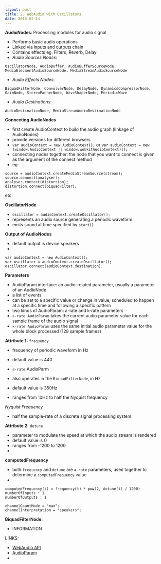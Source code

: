 ```yaml
---
layout: post
title: 2. WebAudio with Oscillators
date: 2015-05-14
---
```

**AudioNodes**: Processing modules for audio signal

- Performs basic audio operations
- Linked via inputs and outputs chain
- Contains effects eg. Filters, Reverb, Delay
- *Audio Sources Nodes*:
```
OscillatorNode, AudioBuffer, AudioBufferSourceNode, MediaElecmentAudioSourceNode, MediaStreamAudioSourceNode
```
- *Audio Effects Nodes*:
```
BiquadFilterNode, ConvolverNode, DelayNode, DynamicsCompressorNode, GainNode, StereoPannerNode, WaveShaperNode, PeriodicWave
```
- *Audio Destinations*:
```
AudioDestinationNode, MediaStreamAudioDestinationNode
```

**Connecting AudioNodes**

- first create AudioContext to build the audio graph (linkage of AudioNodes)
- provide versions for different browsers 
- `var audioContext = new AudioContext();` or `var audioContext = new (window.AudioContext || window.webkitAudioContext)();`
- connecting nodes together: the node that you want to connect is given as the argument of the connect method
- eg:
```
source = audioContext.createMediaStreamSource(stream);
source.connect(analyser);
analyser.connect(distortion);
distortion.connect(biquadFilter);
```
etc.

**OscillatorNode**

- `oscillator = audioContext.createOscillator();`
- represents an audio source generating a periodic waveform
- emits sound at time specified by `start()`


**Output of AudioNodes**

- default output is device speakers
- 
```
var audioContext = new AudioContext();
var oscillator = audioContext.createOscillator();
oscillator.connect(audioContext.destination);
```

**Parameters**

- AudioParam interface: an audio-related parameter, usually a parameter of an AudioNode
- a list of events
- can be set to a specific value or change in value, scheduled to happen at a specific time and following a specific pattern
- two kinds of AudioParam: a-rate and k-rate parameters
- `a-rate AudioParam` takes the current audio parameter value for each sample frame of the audio signal
- `k-rate AudioParam` uses the same initial audio parameter value for the whole block processed (128 sample frames)

**Attribute 1:** `frequency`

- frequency of periodic waveform in Hz
- default value is 440
- `a-rate` AudioParm

- also operates in the `BiquadFilterNode`, in Hz
- default value is 350Hz
- ranges from 10Hz to half the Nyquist frequency

*Nyquist Frequency*

- half the sample-rate of a discrete signal processing system

**Attribute 2:** `detune`

- parameter to modulate the speed at which the audio stream is rendered
- default value is 0
- ranges from -1200 to 1200
- 

**computedFrequency**

- both `frequency` and `detune` are `a-rate` parameters, used together to determine a `computedFrequency` value
- 
```
computedFrequenxy(t) = frequency(t) * pow(2, detune(t) / 1200)
numberOfInputs : 1
numberOfOutputs : 1

channelCountMode = "max";
channelInterpretation = "speakers";
```

**BiquadFilterNode:**

- INFORMATION


LINKS:

- [WebAudio API](https://developer.mozilla.org/en-US/docs/Web/API/Web_Audio_API/Using_Web_Audio_API)
- [AudioParam](https://developer.mozilla.org/en-US/docs/Web/API/AudioParam)
- 
